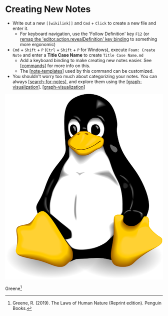 # Creating New Notes

- Write out a new `[[wikilink]]` and `Cmd` + `Click` to create a new file and enter it.
  - For keyboard navigation, use the 'Follow Definition' key `F12` (or [remap the 'editor.action.revealDefinition' key binding](https://code.visualstudio.com/docs/getstarted/keybindings) to something more ergonomic)
- `Cmd` + `Shift` + `P` (`Ctrl` + `Shift` + `P` for Windows), execute `Foam: Create Note` and enter a **Title Case Name** to create `Title Case Name.md`
  - Add a keyboard binding to make creating new notes easier. See [[commands]] for more info on this.
  - The [[note-templates]] used by this command can be customized.
- You shouldn't worry too much about categorizing your notes. You can always [[search-for-notes]], and explore them using the [[graph-visualization]]. [[graph-visualization]]

![tux](../../attachments/tux.png)

Greene[^greeneLawsHumanNature2019]
 


[//begin]: # "Autogenerated link references for markdown compatibility"
[commands]: ..%2Ffeatures%2Fcommands "Foam Commands"
[note-templates]: ..%2Ffeatures%2Fnote-templates "Note Templates"
[search-for-notes]: ..%2Frecipes%2Fsearch-for-notes "Search for Notes"
[graph-visualization]: ..%2Ffeatures%2Fgraph-visualization "Graph Visualization"
[//end]: # "Autogenerated link references"
[^greeneLawsHumanNature2019]: Greene, R. (2019). The Laws of Human Nature (Reprint edition). Penguin Books.
